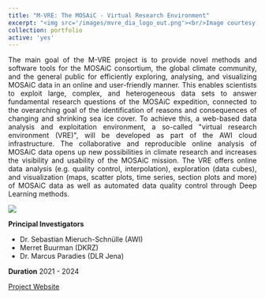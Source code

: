 ```yaml
---
title: "M-VRE: The MOSAiC - Virtual Research Environment"
excerpt: "<img src='/images/mvre_dia_logo_out.png'><br/>Image courtesy of NASA"
collection: portfolio
active: 'yes'
---
```


<p align="justify">
The main goal of the M-VRE project is to provide novel methods and software tools for the MOSAiC consortium, the global climate community, and the general public for efficiently exploring, analysing, and visualizing MOSAiC data in an online and user-friendly manner. This enables scientists to exploit large, complex, and heterogeneous data sets to answer fundamental research questions of the MOSAiC expedition, connected to the overarching goal of the identification of reasons and consequences of changing and shrinking sea ice cover. To achieve this, a web-based data analysis and exploitation environment, a so-called "virtual research environment (VRE)", will be developed as part of the AWI cloud infrastructure. The collaborative and reproducible online analysis of MOSAiC data opens up new possibilities in climate research and increases the visibility and usability of the MOSAiC mission. The VRE offers online data analysis (e.g. quality control, interpolation), exploration (data cubes), and visualization (maps, scatter plots, time series, section plots and more) of MOSAiC data as well as automated data quality control through Deep Learning methods.
</p>

![](https://marcusparadies.github.io/images/mvre_dia_logo_out.png)

**Principal Investigators**
* Dr. Sebastian Mieruch-Schnülle (AWI) 
* Merret Buurman (DKRZ) 
* Dr. Marcus Paradies (DLR Jena)

**Duration**
2021 - 2024

[Project Website](https://mosaic-vre.org/)
